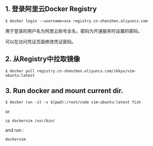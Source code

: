 ## 1. 登录阿里云Docker Registry

```
$ docker login --username=xxx registry.cn-shenzhen.aliyuncs.com
```

用于登录的用户名为阿里云账号全名，密码为开通服务时设置的密码。

可以在访问凭证页面修改凭证密码。

## 2. 从Registry中拉取镜像

```
$ docker pull registry.cn-shenzhen.aliyuncs.com/ikkyu/vim-ubuntu:latest
```

## 3. Run docker and mount current dir.


```
$ docker run -it -v $(pwd):/root/code vim-ubuntu:latest fish
```

or 

```
cp dockervim /usr/bin/
```

and run :

```
dockervim
```


